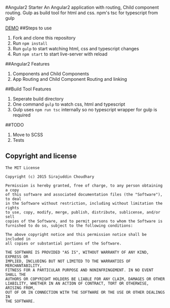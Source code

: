 #Angular2 Starter
An Angular2 application with routing, Child component routing. Gulp as build tool for html and css. npm's tsc for typescript from gulp

[DEMO](http://sirajc.github.io/angular2-starter)
##Steps to use
1. Fork and clone this repository
1. Run `npm install`
1. Run `gulp` to start watching html, css and typescript changes
1. Run `npm start` to start live-server with reload

##Angular2 Features
1. Components and Child Components
1. App Routing and Child Component Routing and linking

##Build Tool Features
1. Seperate build directory
1. One command `gulp` to watch css, html and typescript
1. Gulp uses `npm run tsc` internally so no typescript wrapper for gulp is required

##TODO
1. Move to SCSS
1. Tests

## Copyright and license

	The MIT License

	Copyright (c) 2015 Sirajuddin Choudhary

	Permission is hereby granted, free of charge, to any person obtaining a copy
	of this software and associated documentation files (the "Software"), to deal
	in the Software without restriction, including without limitation the rights
	to use, copy, modify, merge, publish, distribute, sublicense, and/or sell
	copies of the Software, and to permit persons to whom the Software is
	furnished to do so, subject to the following conditions:

	The above copyright notice and this permission notice shall be included in
	all copies or substantial portions of the Software.

	THE SOFTWARE IS PROVIDED "AS IS", WITHOUT WARRANTY OF ANY KIND, EXPRESS OR
	IMPLIED, INCLUDING BUT NOT LIMITED TO THE WARRANTIES OF MERCHANTABILITY,
	FITNESS FOR A PARTICULAR PURPOSE AND NONINFRINGEMENT. IN NO EVENT SHALL THE
	AUTHORS OR COPYRIGHT HOLDERS BE LIABLE FOR ANY CLAIM, DAMAGES OR OTHER
	LIABILITY, WHETHER IN AN ACTION OF CONTRACT, TORT OR OTHERWISE, ARISING FROM,
	OUT OF OR IN CONNECTION WITH THE SOFTWARE OR THE USE OR OTHER DEALINGS IN
	THE SOFTWARE.
